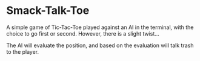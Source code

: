# Smack-Talk-Toe

A simple game of Tic-Tac-Toe played against an AI in the terminal, with the choice to go first or second.
However, there is a slight twist...

The AI will evaluate the position, and based on the evaluation will talk trash to the player.
